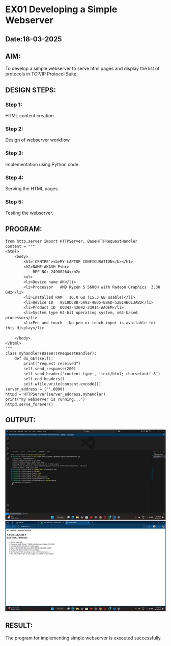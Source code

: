 # EX01 Developing a Simple Webserver
## Date:18-03-2025

## AIM:
To develop a simple webserver to serve html pages and display the list of protocols in TCP/IP Protocol Suite.


## DESIGN STEPS:
### Step 1: 
HTML content creation.

### Step 2:
Design of webserver workflow.

### Step 3:
Implementation using Python code.

### Step 4:
Serving the HTML pages.

### Step 5:
Testing the webserver.

## PROGRAM:
```
from http.server import HTTPServer, BaseHTTPRequestHandler
content = """
<html>
    <body>
        <h1='CENTRE'><b>MY LAPTOP CONFIGURATION</b></h1>
        <h2>NAME:AKASH P<br> 
            REF NO: 24900264</h2>
        <ol>
        <li>Device name	AK</li>
        <li>Processor	AMD Ryzen 5 5600H with Radeon Graphics  3.30 GHz</li>         
        <li>Installed RAM	16.0 GB (15.3 GB usable)</li>
        <li>Device ID	9818DC8B-5A92-4B05-BB6D-52B14B013ABD</li>
        <li>Product ID	00342-42692-33914-AAOEM</li>
        <li>System type	64-bit operating system, x64-based processor</li>
        <li>Pen and touch	No pen or touch input is available for this display</li>
            
    </body>
</html>
"""
class myhandler(BaseHTTPRequestHandler):
    def do_GET(self):
        print("request received")
        self.send_response(200)
        self.send_header('content-type', 'text/html; charset=utf-8')
        self.end_headers()
        self.wfile.write(content.encode())
server_address = ('',8000)
httpd = HTTPServer(server_address,myhandler)
print("my webserver is running...")
httpd.serve_forever()
```


## OUTPUT:
![alt text](<Screenshot (1).png>)
![alt text](<Screenshot (2).png>)


## RESULT:
The program for implementing simple webserver is executed successfully.
